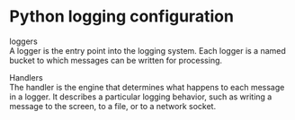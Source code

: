 # Python logging configuration    
loggers      
A logger is the entry point into the logging system. Each logger is a named bucket to which messages can be written for processing.     

Handlers   
The handler is the engine that determines what happens to each message in a logger. It describes a particular logging behavior, such as writing a message to the screen, to a file, or to a network socket.     

